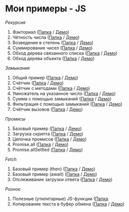 # Мои примеры - JS

*Рекурсия*
1. Факториал                         ([Папка](recursion/1factorial) /              [Демо](https://hisbvdis.github.io/my-samples-js/recursion/1factorial/index.html))
2. Чётность числа                    ([Папка](recursion/2isEven) /                 [Демо](https://hisbvdis.github.io/my-samples-js/recursion/2isEven/index.html))
3. Возведение в степень              ([Папка](recursion/3pow) /                    [Демо](https://hisbvdis.github.io/my-samples-js/recursion/3pow/index.html))
4. Суммирование чисел                ([Папка](recursion/4sumTo) /                  [Демо](https://hisbvdis.github.io/my-samples-js/recursion/4sumTo/index.html))
5. Обход дерева связанного списка    ([Папка](recursion/5treeLinkedList) /         [Демо](https://hisbvdis.github.io/my-samples-js/recursion/5treeLinkedList/index.html))
6. Обход дерева объекта              ([Папка](recursion/6treeObject) /             [Демо](https://hisbvdis.github.io/my-samples-js/recursion/6treeObject/index.html))

*Замыкания*
1. Общий пример                      ([Папка](closure/1common) /                   [Демо](https://hisbvdis.github.io/my-samples-js/closure/1common/index.html))
2. Счётчик                           ([Папка](closure/2counter) /                  [Демо](https://hisbvdis.github.io/my-samples-js/closure/2counter/index.html))
3. Счётчик с методами                ([Папка](closure/3counter-with-methods) /     [Демо](https://hisbvdis.github.io/my-samples-js/closure/3counter-with-methods/index.html))
4. Умножатель на указанное число     ([Папка](closure/4multiplier) /               [Демо](https://hisbvdis.github.io/my-samples-js/closure/4multiplier/index.html))
5. Сумма с помощью замыканий         ([Папка](closure/5sum) /                      [Демо](https://hisbvdis.github.io/my-samples-js/closure/5sum/index.html))
6. Фильтрация с помощью замыканий    ([Папка](closure/6filter) /                   [Демо](https://hisbvdis.github.io/my-samples-js/closure/6filter/index.html))
7. Счётчик вызовов                   ([Папка](closure/7funcProp) /                 [Демо](https://hisbvdis.github.io/my-samples-js/closure/7funcProp/index.html))

*Промисы*
1. Базовый пример                    ([Папка](promises/1base) /                    [Демо](https://hisbvdis.github.io/my-samples-js/promises/1base/index.html))
2. Загрузка скрипта                  ([Папка](promises/2load-script) /             [Демо](https://hisbvdis.github.io/my-samples-js/promises/2load-script/index.html))
3. Цепочка промисов                  ([Папка](promises/3promise-chaning) /         [Демо](https://hisbvdis.github.io/my-samples-js/promises/3promise-chaning/index.html))
4. Promise.all                       ([Папка](promises/4promise-all) /             [Демо](https://hisbvdis.github.io/my-samples-js/promises/4promise-all/index.html))
5. Promise.allSettled                ([Папка](promises/5promise-allSettled) /      [Демо](https://hisbvdis.github.io/my-samples-js/promises/5promise-allSettled/index.html))

*Fetch*
1. Базовый пример (then)             ([Папка](fetch/1base-then) /                  [Демо](https://hisbvdis.github.io/my-samples-js/fetch/1base-then/index.html))
2. Базовый пример (await)            ([Папка](fetch/2base-await) /                 [Демо](https://hisbvdis.github.io/my-samples-js/fetch/2base-await/index.html))
3. Отслеживание загрузки ответа      ([Папка](fetch/3response-download-tracking) / [Демо](https://hisbvdis.github.io/my-samples-js/fetch/3response-download-tracking/index.html))

*Разное*
1. Полезные (утилитарные) JS-функции ([Папка](other/utils)
2. Копирование текста в буфер обмена ([Папка](other/copy-to-clipboard) /           [Демо](https://hisbvdis.github.io/my-samples-js/other/copy-to-clipboard/index.html))